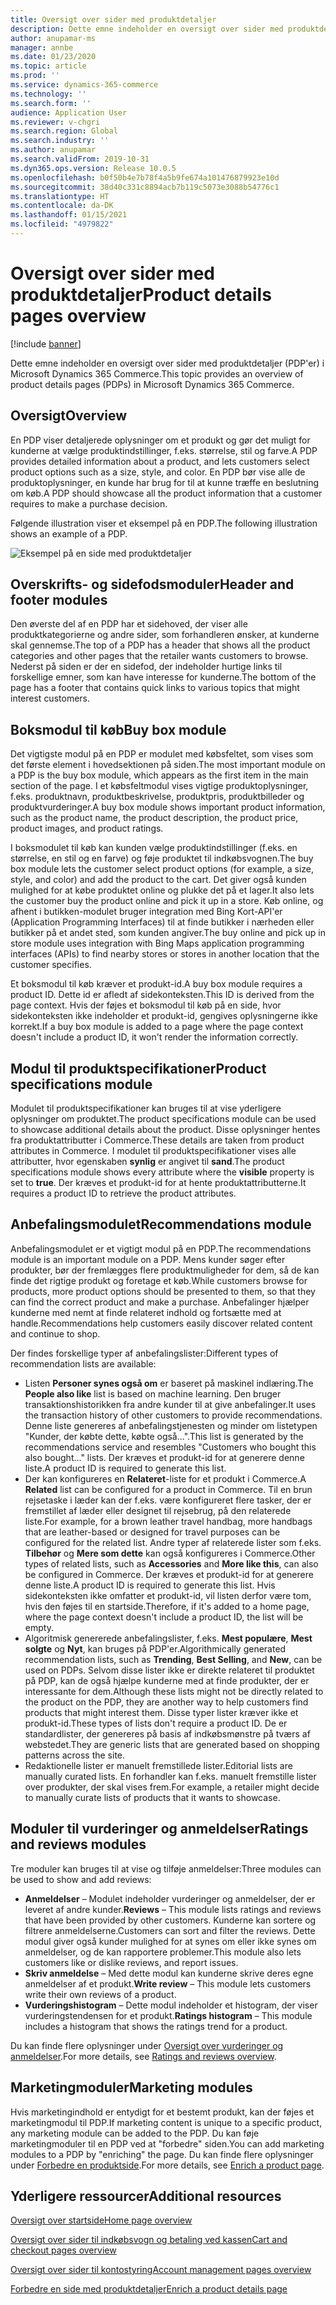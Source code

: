 ```yaml
---
title: Oversigt over sider med produktdetaljer
description: Dette emne indeholder en oversigt over sider med produktdetaljer (PDP'er) i Microsoft Dynamics 365 Commerce.
author: anupamar-ms
manager: annbe
ms.date: 01/23/2020
ms.topic: article
ms.prod: ''
ms.service: dynamics-365-commerce
ms.technology: ''
ms.search.form: ''
audience: Application User
ms.reviewer: v-chgri
ms.search.region: Global
ms.search.industry: ''
ms.author: anupamar
ms.search.validFrom: 2019-10-31
ms.dyn365.ops.version: Release 10.0.5
ms.openlocfilehash: b0f50b4e7b78f4a5b9fe674a101476879923e10d
ms.sourcegitcommit: 38d40c331c8894acb7b119c5073e3088b54776c1
ms.translationtype: HT
ms.contentlocale: da-DK
ms.lasthandoff: 01/15/2021
ms.locfileid: "4979822"
---
```

# <a name="product-details-pages-overview"></a><span data-ttu-id="78634-103">Oversigt over sider med produktdetaljer</span><span class="sxs-lookup"><span data-stu-id="78634-103">Product details pages overview</span></span>

[!include [banner](includes/banner.md)]

<span data-ttu-id="78634-104">Dette emne indeholder en oversigt over sider med produktdetaljer (PDP'er) i Microsoft Dynamics 365 Commerce.</span><span class="sxs-lookup"><span data-stu-id="78634-104">This topic provides an overview of product details pages (PDPs) in Microsoft Dynamics 365 Commerce.</span></span>

## <a name="overview"></a><span data-ttu-id="78634-105">Oversigt</span><span class="sxs-lookup"><span data-stu-id="78634-105">Overview</span></span>

<span data-ttu-id="78634-106">En PDP viser detaljerede oplysninger om et produkt og gør det muligt for kunderne at vælge produktindstillinger, f.eks. størrelse, stil og farve.</span><span class="sxs-lookup"><span data-stu-id="78634-106">A PDP provides detailed information about a product, and lets customers select product options such as a size, style, and color.</span></span> <span data-ttu-id="78634-107">En PDP bør vise alle de produktoplysninger, en kunde har brug for til at kunne træffe en beslutning om køb.</span><span class="sxs-lookup"><span data-stu-id="78634-107">A PDP should showcase all the product information that a customer requires to make a purchase decision.</span></span>

<span data-ttu-id="78634-108">Følgende illustration viser et eksempel på en PDP.</span><span class="sxs-lookup"><span data-stu-id="78634-108">The following illustration shows an example of a PDP.</span></span>

![Eksempel på en side med produktdetaljer](./media/pdp.PNG)

## <a name="header-and-footer-modules"></a><span data-ttu-id="78634-110">Overskrifts- og sidefodsmoduler</span><span class="sxs-lookup"><span data-stu-id="78634-110">Header and footer modules</span></span>

<span data-ttu-id="78634-111">Den øverste del af en PDP har et sidehoved, der viser alle produktkategorierne og andre sider, som forhandleren ønsker, at kunderne skal gennemse.</span><span class="sxs-lookup"><span data-stu-id="78634-111">The top of a PDP has a header that shows all the product categories and other pages that the retailer wants customers to browse.</span></span> <span data-ttu-id="78634-112">Nederst på siden er der en sidefod, der indeholder hurtige links til forskellige emner, som kan have interesse for kunderne.</span><span class="sxs-lookup"><span data-stu-id="78634-112">The bottom of the page has a footer that contains quick links to various topics that might interest customers.</span></span>

## <a name="buy-box-module"></a><span data-ttu-id="78634-113">Boksmodul til køb</span><span class="sxs-lookup"><span data-stu-id="78634-113">Buy box module</span></span>

<span data-ttu-id="78634-114">Det vigtigste modul på en PDP er modulet med købsfeltet, som vises som det første element i hovedsektionen på siden.</span><span class="sxs-lookup"><span data-stu-id="78634-114">The most important module on a PDP is the buy box module, which appears as the first item in the main section of the page.</span></span> <span data-ttu-id="78634-115">I et købsfeltmodul vises vigtige produktoplysninger, f.eks. produktnavn, produktbeskrivelse, produktpris, produktbilleder og produktvurderinger.</span><span class="sxs-lookup"><span data-stu-id="78634-115">A buy box module shows important product information, such as the product name, the product description, the product price, product images, and product ratings.</span></span>

<span data-ttu-id="78634-116">I boksmodulet til køb kan kunden vælge produktindstillinger (f.eks. en størrelse, en stil og en farve) og føje produktet til indkøbsvognen.</span><span class="sxs-lookup"><span data-stu-id="78634-116">The buy box module lets the customer select product options (for example, a size, style, and color) and add the product to the cart.</span></span> <span data-ttu-id="78634-117">Det giver også kunden mulighed for at købe produktet online og plukke det på et lager.</span><span class="sxs-lookup"><span data-stu-id="78634-117">It also lets the customer buy the product online and pick it up in a store.</span></span> <span data-ttu-id="78634-118">Køb online, og afhent i butikken-modulet bruger integration med Bing Kort-API'er (Application Programming Interfaces) til at finde butikker i nærheden eller butikker på et andet sted, som kunden angiver.</span><span class="sxs-lookup"><span data-stu-id="78634-118">The buy online and pick up in store module uses integration with Bing Maps application programming interfaces (APIs) to find nearby stores or stores in another location that the customer specifies.</span></span>

<span data-ttu-id="78634-119">Et boksmodul til køb kræver et produkt-id.</span><span class="sxs-lookup"><span data-stu-id="78634-119">A buy box module requires a product ID.</span></span> <span data-ttu-id="78634-120">Dette id er afledt af sidekonteksten.</span><span class="sxs-lookup"><span data-stu-id="78634-120">This ID is derived from the page context.</span></span> <span data-ttu-id="78634-121">Hvis der føjes et boksmodul til køb på en side, hvor sidekonteksten ikke indeholder et produkt-id, gengives oplysningerne ikke korrekt.</span><span class="sxs-lookup"><span data-stu-id="78634-121">If a buy box module is added to a page where the page context doesn't include a product ID, it won't render the information correctly.</span></span>

## <a name="product-specifications-module"></a><span data-ttu-id="78634-122">Modul til produktspecifikationer</span><span class="sxs-lookup"><span data-stu-id="78634-122">Product specifications module</span></span>

<span data-ttu-id="78634-123">Modulet til produktspecifikationer kan bruges til at vise yderligere oplysninger om produktet.</span><span class="sxs-lookup"><span data-stu-id="78634-123">The product specifications module can be used to showcase additional details about the product.</span></span> <span data-ttu-id="78634-124">Disse oplysninger hentes fra produktattributter i Commerce.</span><span class="sxs-lookup"><span data-stu-id="78634-124">These details are taken from product attributes in Commerce.</span></span> <span data-ttu-id="78634-125">I modulet til produktspecifikationer vises alle attributter, hvor egenskaben **synlig** er angivet til **sand**.</span><span class="sxs-lookup"><span data-stu-id="78634-125">The product specifications module shows every attribute where the **visible** property is set to **true**.</span></span> <span data-ttu-id="78634-126">Der kræves et produkt-id for at hente produktattributterne.</span><span class="sxs-lookup"><span data-stu-id="78634-126">It requires a product ID to retrieve the product attributes.</span></span>

## <a name="recommendations-module"></a><span data-ttu-id="78634-127">Anbefalingsmodulet</span><span class="sxs-lookup"><span data-stu-id="78634-127">Recommendations module</span></span>

<span data-ttu-id="78634-128">Anbefalingsmodulet er et vigtigt modul på en PDP.</span><span class="sxs-lookup"><span data-stu-id="78634-128">The recommendations module is an important module on a PDP.</span></span> <span data-ttu-id="78634-129">Mens kunder søger efter produkter, bør der fremlægges flere produktmuligheder for dem, så de kan finde det rigtige produkt og foretage et køb.</span><span class="sxs-lookup"><span data-stu-id="78634-129">While customers browse for products, more product options should be presented to them, so that they can find the correct product and make a purchase.</span></span> <span data-ttu-id="78634-130">Anbefalinger hjælper kunderne med nemt at finde relateret indhold og fortsætte med at handle.</span><span class="sxs-lookup"><span data-stu-id="78634-130">Recommendations help customers easily discover related content and continue to shop.</span></span>

<span data-ttu-id="78634-131">Der findes forskellige typer af anbefalingslister:</span><span class="sxs-lookup"><span data-stu-id="78634-131">Different types of recommendation lists are available:</span></span>

- <span data-ttu-id="78634-132">Listen **Personer synes også om** er baseret på maskinel indlæring.</span><span class="sxs-lookup"><span data-stu-id="78634-132">The **People also like** list is based on machine learning.</span></span> <span data-ttu-id="78634-133">Den bruger transaktionshistorikken fra andre kunder til at give anbefalinger.</span><span class="sxs-lookup"><span data-stu-id="78634-133">It uses the transaction history of other customers to provide recommendations.</span></span> <span data-ttu-id="78634-134">Denne liste genereres af anbefalingstjenesten og minder om listetypen "Kunder, der købte dette, købte også...".</span><span class="sxs-lookup"><span data-stu-id="78634-134">This list is generated by the recommendations service and resembles "Customers who bought this also bought..." lists.</span></span> <span data-ttu-id="78634-135">Der kræves et produkt-id for at generere denne liste.</span><span class="sxs-lookup"><span data-stu-id="78634-135">A product ID is required to generate this list.</span></span>
- <span data-ttu-id="78634-136">Der kan konfigureres en **Relateret**-liste for et produkt i Commerce.</span><span class="sxs-lookup"><span data-stu-id="78634-136">A **Related** list can be configured for a product in Commerce.</span></span> <span data-ttu-id="78634-137">Til en brun rejsetaske i læder kan der f.eks. være konfigureret flere tasker, der er fremstillet af læder eller designet til rejsebrug, på den relaterede liste.</span><span class="sxs-lookup"><span data-stu-id="78634-137">For example, for a brown leather travel handbag, more handbags that are leather-based or designed for travel purposes can be configured for the related list.</span></span> <span data-ttu-id="78634-138">Andre typer af relaterede lister som f.eks. **Tilbehør** og **Mere som dette** kan også konfigureres i Commerce.</span><span class="sxs-lookup"><span data-stu-id="78634-138">Other types of related lists, such as **Accessories** and **More like this**, can also be configured in Commerce.</span></span> <span data-ttu-id="78634-139">Der kræves et produkt-id for at generere denne liste.</span><span class="sxs-lookup"><span data-stu-id="78634-139">A product ID is required to generate this list.</span></span> <span data-ttu-id="78634-140">Hvis sidekonteksten ikke omfatter et produkt-id, vil listen derfor være tom, hvis den føjes til en startside.</span><span class="sxs-lookup"><span data-stu-id="78634-140">Therefore, if it's added to a home page, where the page context doesn't include a product ID, the list will be empty.</span></span>
- <span data-ttu-id="78634-141">Algoritmisk genererede anbefalingslister, f.eks. **Mest populære**, **Mest solgte** og **Nyt**, kan bruges på PDP'er.</span><span class="sxs-lookup"><span data-stu-id="78634-141">Algorithmically generated recommendation lists, such as **Trending**, **Best Selling**, and **New**, can be used on PDPs.</span></span> <span data-ttu-id="78634-142">Selvom disse lister ikke er direkte relateret til produktet på PDP, kan de også hjælpe kunderne med at finde produkter, der er interessante for dem.</span><span class="sxs-lookup"><span data-stu-id="78634-142">Although these lists might not be directly related to the product on the PDP, they are another way to help customers find products that might interest them.</span></span> <span data-ttu-id="78634-143">Disse typer lister kræver ikke et produkt-id.</span><span class="sxs-lookup"><span data-stu-id="78634-143">These types of lists don't require a product ID.</span></span> <span data-ttu-id="78634-144">De er standardlister, der genereres på basis af indkøbsmønstre på tværs af webstedet.</span><span class="sxs-lookup"><span data-stu-id="78634-144">They are generic lists that are generated based on shopping patterns across the site.</span></span>
- <span data-ttu-id="78634-145">Redaktionelle lister er manuelt fremstillede lister.</span><span class="sxs-lookup"><span data-stu-id="78634-145">Editorial lists are manually curated lists.</span></span> <span data-ttu-id="78634-146">En forhandler kan f.eks. manuelt fremstille lister over produkter, der skal vises frem.</span><span class="sxs-lookup"><span data-stu-id="78634-146">For example, a retailer might decide to manually curate lists of products that it wants to showcase.</span></span>

## <a name="ratings-and-reviews-modules"></a><span data-ttu-id="78634-147">Moduler til vurderinger og anmeldelser</span><span class="sxs-lookup"><span data-stu-id="78634-147">Ratings and reviews modules</span></span>

<span data-ttu-id="78634-148">Tre moduler kan bruges til at vise og tilføje anmeldelser:</span><span class="sxs-lookup"><span data-stu-id="78634-148">Three modules can be used to show and add reviews:</span></span>

- <span data-ttu-id="78634-149">**Anmeldelser** – Modulet indeholder vurderinger og anmeldelser, der er leveret af andre kunder.</span><span class="sxs-lookup"><span data-stu-id="78634-149">**Reviews** – This module lists ratings and reviews that have been provided by other customers.</span></span> <span data-ttu-id="78634-150">Kunderne kan sortere og filtrere anmeldelserne.</span><span class="sxs-lookup"><span data-stu-id="78634-150">Customers can sort and filter the reviews.</span></span> <span data-ttu-id="78634-151">Dette modul giver også kunder mulighed for at synes om eller ikke synes om anmeldelser, og de kan rapportere problemer.</span><span class="sxs-lookup"><span data-stu-id="78634-151">This module also lets customers like or dislike reviews, and report issues.</span></span>
- <span data-ttu-id="78634-152">**Skriv anmeldelse** – Med dette modul kan kunderne skrive deres egne anmeldelser af et produkt.</span><span class="sxs-lookup"><span data-stu-id="78634-152">**Write review** – This module lets customers write their own reviews of a product.</span></span>
- <span data-ttu-id="78634-153">**Vurderingshistogram** – Dette modul indeholder et histogram, der viser vurderingstendensen for et produkt.</span><span class="sxs-lookup"><span data-stu-id="78634-153">**Ratings histogram** – This module includes a histogram that shows the ratings trend for a product.</span></span>

<span data-ttu-id="78634-154">Du kan finde flere oplysninger under [Oversigt over vurderinger og anmeldelser](ratings-reviews-overview.md).</span><span class="sxs-lookup"><span data-stu-id="78634-154">For more details, see [Ratings and reviews overview](ratings-reviews-overview.md).</span></span>

## <a name="marketing-modules"></a><span data-ttu-id="78634-155">Marketingmoduler</span><span class="sxs-lookup"><span data-stu-id="78634-155">Marketing modules</span></span>

<span data-ttu-id="78634-156">Hvis marketingindhold er entydigt for et bestemt produkt, kan der føjes et marketingmodul til PDP.</span><span class="sxs-lookup"><span data-stu-id="78634-156">If marketing content is unique to a specific product, any marketing module can be added to the PDP.</span></span> <span data-ttu-id="78634-157">Du kan føje marketingmoduler til en PDP ved at "forbedre" siden.</span><span class="sxs-lookup"><span data-stu-id="78634-157">You can add marketing modules to a PDP by "enriching" the page.</span></span> <span data-ttu-id="78634-158">Du kan finde flere oplysninger under [Forbedre en produktside](enrich-product-page.md).</span><span class="sxs-lookup"><span data-stu-id="78634-158">For more details, see [Enrich a product page](enrich-product-page.md).</span></span>

## <a name="additional-resources"></a><span data-ttu-id="78634-159">Yderligere ressourcer</span><span class="sxs-lookup"><span data-stu-id="78634-159">Additional resources</span></span>

[<span data-ttu-id="78634-160">Oversigt over startside</span><span class="sxs-lookup"><span data-stu-id="78634-160">Home page overview</span></span>](quick-tour-home-page.md)

[<span data-ttu-id="78634-161">Oversigt over sider til indkøbsvogn og betaling ved kassen</span><span class="sxs-lookup"><span data-stu-id="78634-161">Cart and checkout pages overview</span></span>](quick-tour-cart-checkout.md)

[<span data-ttu-id="78634-162">Oversigt over sider til kontostyring</span><span class="sxs-lookup"><span data-stu-id="78634-162">Account management pages overview</span></span>](quick-tour-account-management.md)

[<span data-ttu-id="78634-163">Forbedre en side med produktdetaljer</span><span class="sxs-lookup"><span data-stu-id="78634-163">Enrich a product details page</span></span>](enrich-product-page.md)
